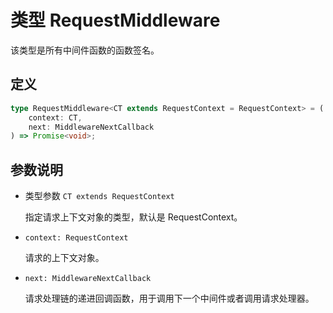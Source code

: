 # 类型 RequestMiddleware

该类型是所有中间件函数的函数签名。

## 定义

```ts
type RequestMiddleware<CT extends RequestContext = RequestContext> = (
    context: CT,
    next: MiddlewareNextCallback
) => Promise<void>;
```

## 参数说明

-   类型参数 `CT extends RequestContext`

    指定请求上下文对象的类型，默认是 RequestContext。

- `context: RequestContext`

    请求的上下文对象。

- `next: MiddlewareNextCallback`

    请求处理链的递进回调函数，用于调用下一个中间件或者调用请求处理器。
